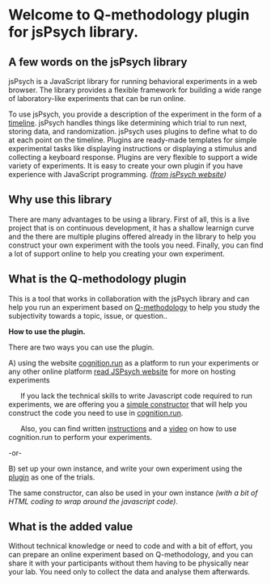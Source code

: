 # Welcome to Q-methodology plugin for jsPsych library. 

## A few words on the jsPsych library
jsPsych is a JavaScript library for running behavioral experiments in a web browser. The library provides a flexible framework for building a wide range of laboratory-like experiments that can be run online.

To use jsPsych, you provide a description of the experiment in the form of a [timeline](https://www.jspsych.org/overview/timeline/). jsPsych handles things like determining which trial to run next, storing data, and randomization. jsPsych uses plugins to define what to do at each point on the timeline. Plugins are ready-made templates for simple experimental tasks like displaying instructions or displaying a stimulus and collecting a keyboard response. Plugins are very flexible to support a wide variety of experiments. It is easy to create your own plugin if you have experience with JavaScript programming. _([from jsPsych website](https://www.jspsych.org/))_  
  
## Why use this library
There are many advantages to be using a library. First of all, this is a live project that is on continuous development, it has a shallow learnign curve and the there are multiple plugins offered already in the library to help you construct your own experiment with the tools you need. Finally, you can find a lot of support online to help you creating your own experiment. 

## What is the Q-methodology plugin
This is a tool that works in collaboration with the jsPsych library and can help you run an experiment based on [Q-methodology](https://qmethodsoftware.com/q-methodology/) to help you study the subjectivity towards a topic, issue, or question.. 

**How to use the plugin.**

There are two ways you can use the plugin.

A) using the website [cognition.run](https://www.cognition.run) as a platform to run your experiments or any other online platform [read JSPsych website](https://www.jspsych.org/overview/running-experiments/#hosting-the-experiment-and-saving-the-data) for more on hosting experiments

&nbsp;&nbsp;&nbsp;&nbsp;&nbsp;&nbsp;If you lack the technical skills to write Javascript code required to run experiments, we are offering you a [simple constructor](./constructor/constructor) that will help you construct the code you need to use in [cognition.run](https://www.cognition.run). 


&nbsp;&nbsp;&nbsp;&nbsp;&nbsp;&nbsp;Also, you can find written [instructions](./cognition/cognition) and a [video](https://www.youtube.com/watch?v=O628dNA7WCc) on how to use cognition.run to perform your experiments. 
  
-or-  
  
B) set up your own instance, and write your own experiment using the [plugin](./homebrew/homebrew) as one of the trials. 
  
The same constructor, can also be used in your own instance _(with a bit of HTML coding to wrap around the javascript code)_. 

## What is the added value
Without technical knowledge or need to code and with a bit of effort, you can prepare an online experiment based on Q-methodology, and you can share it with your participants without them having to be physically near your lab. You need only to collect the data and analyse them afterwards. 



